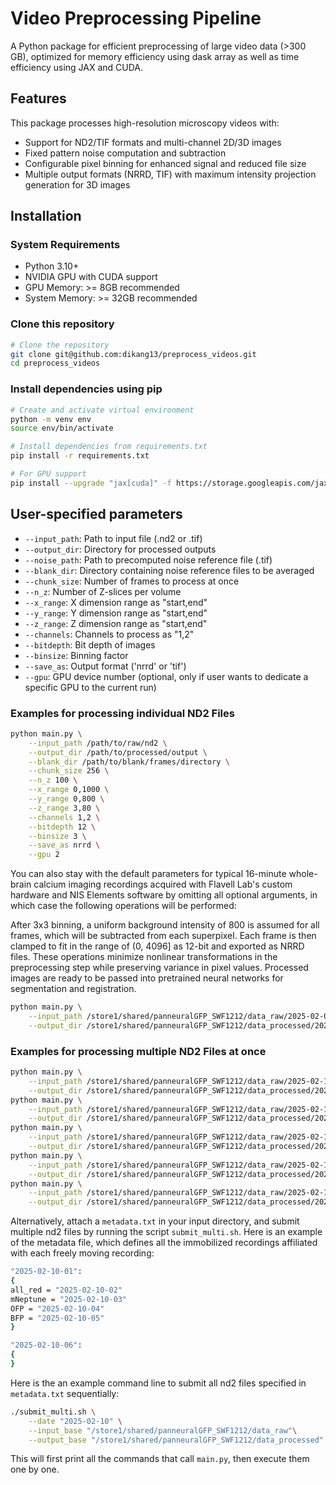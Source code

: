# Video Preprocessing Pipeline

A Python package for efficient preprocessing of large video data (>300 GB), optimized for memory efficiency using dask array as well as time efficiency using JAX and CUDA.

## Features
This package processes high-resolution microscopy videos with:
- Support for ND2/TIF formats and multi-channel 2D/3D images
- Fixed pattern noise computation and subtraction
- Configurable pixel binning for enhanced signal and reduced file size
- Multiple output formats (NRRD, TIF) with maximum intensity projection generation for 3D images


## Installation
### System Requirements
- Python 3.10+
- NVIDIA GPU with CUDA support
- GPU Memory: >= 8GB recommended
- System Memory: >= 32GB recommended
  
### Clone this repository
```bash
# Clone the repository
git clone git@github.com:dikang13/preprocess_videos.git
cd preprocess_videos
```

### Install dependencies using pip
```bash
# Create and activate virtual environment
python -m venv env
source env/bin/activate

# Install dependencies from requirements.txt
pip install -r requirements.txt

# For GPU support
pip install --upgrade "jax[cuda]" -f https://storage.googleapis.com/jax-releases/jax_cuda_releases.html
```

## User-specified parameters

- `--input_path`: Path to input file (.nd2 or .tif)
- `--output_dir`: Directory for processed outputs
- `--noise_path`: Path to precomputed noise reference file (.tif)
- `--blank_dir`: Directory containing noise reference files to be averaged
- `--chunk_size`: Number of frames to process at once
- `--n_z`: Number of Z-slices per volume
- `--x_range`: X dimension range as "start,end"
- `--y_range`: Y dimension range as "start,end"
- `--z_range`: Z dimension range as "start,end"
- `--channels`: Channels to process as "1,2"
- `--bitdepth`: Bit depth of images
- `--binsize`: Binning factor
- `--save_as`: Output format ('nrrd' or 'tif')
- `--gpu`: GPU device number (optional, only if user wants to dedicate a specific GPU to the current run)

### Examples for processing individual ND2 Files
```bash
python main.py \
    --input_path /path/to/raw/nd2 \
    --output_dir /path/to/processed/output \
    --blank_dir /path/to/blank/frames/directory \
    --chunk_size 256 \
    --n_z 100 \
    --x_range 0,1000 \
    --y_range 0,800 \
    --z_range 3,80 \
    --channels 1,2 \
    --bitdepth 12 \
    --binsize 3 \
    --save_as nrrd \
    --gpu 2
```

You can also stay with the default parameters for typical 16-minute whole-brain calcium imaging recordings acquired with Flavell Lab's custom hardware and NIS Elements software by omitting all optional arguments, in which case the following operations will be performed:

After 3x3 binning, a uniform background intensity of 800 is assumed for all frames, which will be subtracted from each superpixel. Each frame is then clamped to fit in the range of (0, 4096] as 12-bit and exported as NRRD files. These operations minimize nonlinear transformations in the preprocessing step while preserving variance in pixel values. Processed images are ready to be passed into pretrained neural networks for segmentation and registration.
```bash
python main.py \
    --input_path /store1/shared/panneuralGFP_SWF1212/data_raw/2025-02-06/2025-02-06-01.nd2 \
    --output_dir /store1/shared/panneuralGFP_SWF1212/data_processed/2025-02-06-01_output
```

### Examples for processing multiple ND2 Files at once
```bash
python main.py \
    --input_path /store1/shared/panneuralGFP_SWF1212/data_raw/2025-02-10/2025-02-10-01.nd2 \
    --output_dir /store1/shared/panneuralGFP_SWF1212/data_processed/2025-02-06-01_output && \
python main.py \
    --input_path /store1/shared/panneuralGFP_SWF1212/data_raw/2025-02-10/2025-02-10-02.nd2 \
    --output_dir /store1/shared/panneuralGFP_SWF1212/data_processed/2025-02-10-01_output/neuropal/2025-02-10-02 && \    
python main.py \
    --input_path /store1/shared/panneuralGFP_SWF1212/data_raw/2025-02-10/2025-02-10-03.nd2 \
    --output_dir /store1/shared/panneuralGFP_SWF1212/data_processed/2025-02-10-01_output/neuropal/2025-02-10-03 && \    
python main.py \
    --input_path /store1/shared/panneuralGFP_SWF1212/data_raw/2025-02-10/2025-02-10-04.nd2 \
    --output_dir /store1/shared/panneuralGFP_SWF1212/data_processed/2025-02-10-01_output/neuropal/2025-02-10-04 && \  
python main.py \
    --input_path /store1/shared/panneuralGFP_SWF1212/data_raw/2025-02-10/2025-02-10-05.nd2 \
    --output_dir /store1/shared/panneuralGFP_SWF1212/data_processed/2025-02-10-01_output/neuropal/2025-02-10-05     
```

Alternatively, attach a `metadata.txt` in your input directory, and submit multiple nd2 files by running the script `submit_multi.sh`.
Here is an example of the metadata file, which defines all the immobilized recordings affiliated with each freely moving recording:
```bash
"2025-02-10-01":
{
all_red = "2025-02-10-02"
mNeptune = "2025-02-10-03"
OFP = "2025-02-10-04"
BFP = "2025-02-10-05"
}

"2025-02-10-06":
{
}
```

Here is the an example command line to submit all nd2 files specified in `metadata.txt` sequentially:
```bash
./submit_multi.sh \
    --date "2025-02-10" \
    --input_base "/store1/shared/panneuralGFP_SWF1212/data_raw"\
    --output_base "/store1/shared/panneuralGFP_SWF1212/data_processed"
```

This will first print all the commands that call `main.py`, then execute them one by one.
